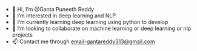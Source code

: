 - 👋 Hi, I’m @Ganta Puneeth Reddy
- 👀 I’m interested in deep learning and NLP
- 🌱 I’m currently learning deep learning using python to develop
- 💞️ I’m looking to collaborate on machine learning or deep learning or nlp projects
- 📫 Contact me through email-gantareddy313@gmail.com

<!---
Puneeth03/Puneeth03 is a ✨ special ✨ repository because its `README.md` (this file) appears on your GitHub profile.
You can click the Preview link to take a look at your changes.
--->
